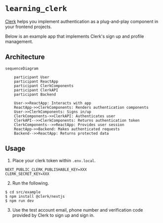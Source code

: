 # `learning_clerk`

[Clerk](https://clerk.com/) helps you implement authentication as a plug-and-play component in your frontend projects.

Below is an example app that implements Clerk's sign up and profile management.

## Architecture 

```mermaid
sequenceDiagram

    participant User
    participant ReactApp
    participant ClerkComponents
    participant ClerkAPI
    participant Backend

    User->>ReactApp: Interacts with app
    ReactApp->>ClerkComponents: Renders authentication components
    User->>ClerkComponents: Signs in/up
    ClerkComponents->>ClerkAPI: Authenticates user
    ClerkAPI-->>ClerkComponents: Returns authentication token
    ClerkComponents-->>ReactApp: Provides user session
    ReactApp->>Backend: Makes authenticated requests
    Backend-->>ReactApp: Returns protected data
```

## Usage

1. Place your clerk token within `.env.local`.

```env
NEXT_PUBLIC_CLERK_PUBLISHABLE_KEY=XXX
CLERK_SECRET_KEY=XXX
```

2. Run the following.

```console
$ cd src/example
$ npm install @clerk/nextjs
$ npm run dev
```

3. Use the test account email, phone number and verification code provided by Clerk to sign up and sign in.
